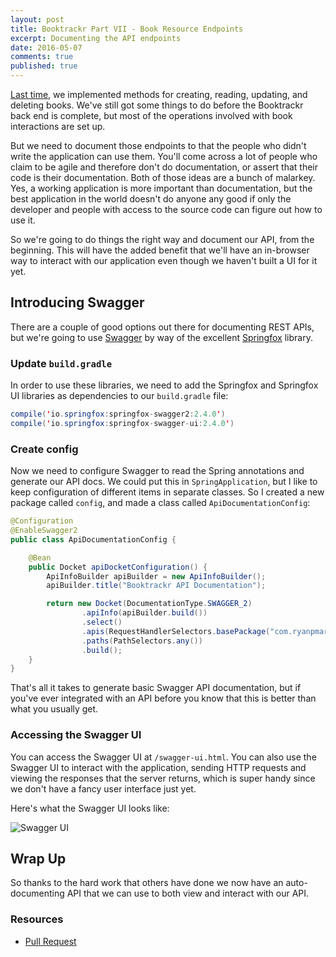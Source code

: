```yaml
---
layout: post
title: Booktrackr Part VII - Book Resource Endpoints
excerpt: Documenting the API endpoints
date: 2016-05-07
comments: true
published: true
---
```


[Last time](https://http://ryanpmartz.com/booktrackr-part-06-book-endpoints), we implemented methods for creating, reading, updating, and deleting books. We've still got some things to do before the Booktrackr back end is complete, but most of the operations involved with book interactions are set up.

But we need to document those endpoints to that the people who didn't write the application can use them. You'll come across a lot of people who claim to be agile and therefore don't do documentation, or assert that their code is their documentation. Both of those ideas are a bunch of malarkey. Yes, a working application is more important than documentation, but the best application in the world doesn't do anyone any good if only the developer and people with access to the source code can figure out how to use it.

So we're going to do things the right way and document our API, from the beginning. This will have the added benefit that we'll have an in-browser way to interact with our application even though we haven't built a UI for it yet.

## Introducing Swagger

There are a couple of good options out there for documenting REST APIs, but we're going to use [Swagger](http://swagger.io/) by way of the excellent [Springfox](http://springfox.github.io/springfox/docs/current/) library.

### Update `build.gradle`

In order to use these libraries, we need to add the Springfox and Springfox UI libraries as dependencies to our `build.gradle` file:

```java
compile('io.springfox:springfox-swagger2:2.4.0')
compile('io.springfox:springfox-swagger-ui:2.4.0')
```

### Create config

Now we need to configure Swagger to read the Spring annotations and generate our API docs. We could put this in `SpringApplication`, but I like to keep configuration of different items in separate classes. So I created a new package called `config`, and made a class called `ApiDocumentationConfig`:

```java
@Configuration
@EnableSwagger2
public class ApiDocumentationConfig {

    @Bean
    public Docket apiDocketConfiguration() {
        ApiInfoBuilder apiBuilder = new ApiInfoBuilder();
        apiBuilder.title("Booktrackr API Documentation");

        return new Docket(DocumentationType.SWAGGER_2)
                .apiInfo(apiBuilder.build())
                .select()
                .apis(RequestHandlerSelectors.basePackage("com.ryanpmartz.booktrackr.controller"))
                .paths(PathSelectors.any())
                .build();
    }
}
```

That's all it takes to generate basic Swagger API documentation, but if you've ever integrated with an API before you know that this is better than what you usually get.

### Accessing the Swagger UI

You can access the Swagger UI at `/swagger-ui.html`. You can also use the Swagger UI to interact with the application, sending HTTP requests and viewing the responses that the server returns, which is super handy since we don't have a fancy user interface just yet.

Here's what the Swagger UI looks like:

![Swagger UI](https://s3.amazonaws.com/ryan.martz/blog/images/booktrackr/swagger-ui.png)

## Wrap Up

So thanks to the hard work that others have done we now have an auto-documenting API that we can use to both view and interact with our API.

### Resources

* [Pull Request](https://github.com/rpmartz/booktrackr/pull/6)
